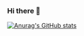 ### Hi there 👋

[![Anurag's GitHub stats](https://github-readme-stats.vercel.app/api?username=xHookman)](https://github.com/anuraghazra/github-readme-stats)
